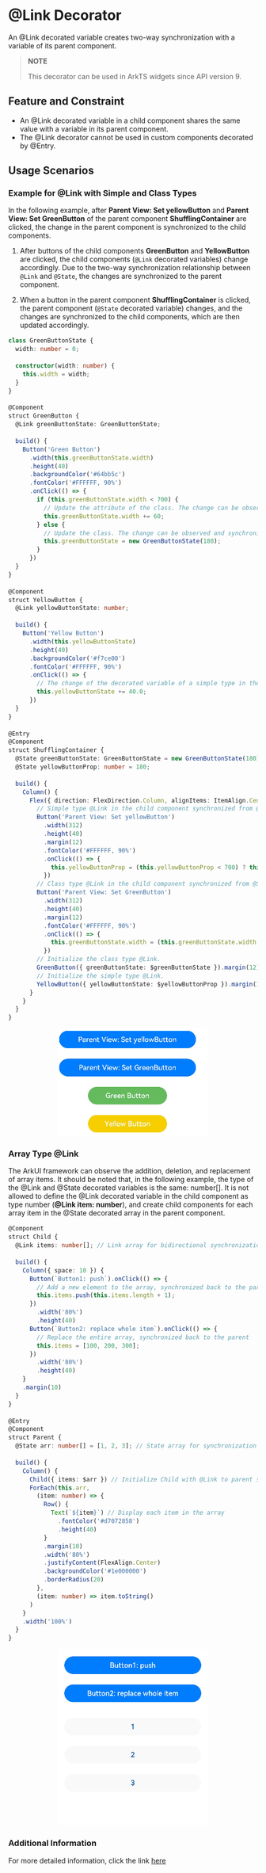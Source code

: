# \@Link Decorator

An \@Link decorated variable creates two-way synchronization with a variable of its parent component.

> **NOTE**
>
> This decorator can be used in ArkTS widgets since API version 9.

## Feature and Constraint

- An \@Link decorated variable in a child component shares the same value with a variable in its parent component.
- The \@Link decorator cannot be used in custom components decorated by \@Entry.

## Usage Scenarios
### Example for @Link with Simple and Class Types

In the following example, after **Parent View: Set yellowButton** and **Parent View: Set GreenButton** of the parent component **ShufflingContainer** are clicked, the change in the parent component is synchronized to the child components.

  1. After buttons of the child components **GreenButton** and **YellowButton** are clicked, the child components (`@Link` decorated variables) change accordingly. Due to the two-way synchronization relationship between `@Link` and `@State`, the changes are synchronized to the parent component.
  
  2. When a button in the parent component **ShufflingContainer** is clicked, the parent component (`@State` decorated variable) changes, and the changes are synchronized to the child components, which are then updated accordingly.

```ts
class GreenButtonState {
  width: number = 0;

  constructor(width: number) {
    this.width = width;
  }
}

@Component
struct GreenButton {
  @Link greenButtonState: GreenButtonState;

  build() {
    Button('Green Button')
      .width(this.greenButtonState.width)
      .height(40)
      .backgroundColor('#64bb5c')
      .fontColor('#FFFFFF, 90%')
      .onClick(() => {
        if (this.greenButtonState.width < 700) {
          // Update the attribute of the class. The change can be observed and synchronized back to the parent component.
          this.greenButtonState.width += 60;
        } else {
          // Update the class. The change can be observed and synchronized back to the parent component.
          this.greenButtonState = new GreenButtonState(180);
        }
      })
  }
}

@Component
struct YellowButton {
  @Link yellowButtonState: number;

  build() {
    Button('Yellow Button')
      .width(this.yellowButtonState)
      .height(40)
      .backgroundColor('#f7ce00')
      .fontColor('#FFFFFF, 90%')
      .onClick(() => {
        // The change of the decorated variable of a simple type in the child component can be synchronized back to the parent component.
        this.yellowButtonState += 40.0;
      })
  }
}

@Entry
@Component
struct ShufflingContainer {
  @State greenButtonState: GreenButtonState = new GreenButtonState(180);
  @State yellowButtonProp: number = 180;

  build() {
    Column() {
      Flex({ direction: FlexDirection.Column, alignItems: ItemAlign.Center }) {
        // Simple type @Link in the child component synchronized from @State in the parent component.
        Button('Parent View: Set yellowButton')
          .width(312)
          .height(40)
          .margin(12)
          .fontColor('#FFFFFF, 90%')
          .onClick(() => {
            this.yellowButtonProp = (this.yellowButtonProp < 700) ? this.yellowButtonProp + 40 : 100;
          })
        // Class type @Link in the child component synchronized from @State in the parent component.
        Button('Parent View: Set GreenButton')
          .width(312)
          .height(40)
          .margin(12)
          .fontColor('#FFFFFF, 90%')
          .onClick(() => {
            this.greenButtonState.width = (this.greenButtonState.width < 700) ? this.greenButtonState.width + 100 : 100;
          })
        // Initialize the class type @Link.
        GreenButton({ greenButtonState: $greenButtonState }).margin(12)
        // Initialize the simple type @Link.
        YellowButton({ yellowButtonState: $yellowButtonProp }).margin(12)
      }
    }
  }
}
```
<div style="text-align:center">
    <img src='/application-development/image-basic/v6.gif'>
</div>

### Array Type \@Link

The ArkUI framework can observe the addition, deletion, and replacement of array items. It should be noted that, in the following example, the type of the \@Link and \@State decorated variables is the same: number[]. It is not allowed to define the \@Link decorated variable in the child component as type number (**\@Link item: number**), and create child components for each array item in the \@State decorated array in the parent component.

```ts
@Component
struct Child {
  @Link items: number[]; // Link array for bidirectional synchronization

  build() {
    Column({ space: 10 }) {
      Button(`Button1: push`).onClick(() => {
        // Add a new element to the array, synchronized back to the parent
        this.items.push(this.items.length + 1);
      })
        .width('80%')
        .height(40)
      Button(`Button2: replace whole item`).onClick(() => {
        // Replace the entire array, synchronized back to the parent
        this.items = [100, 200, 300];
      })
        .width('80%')
        .height(40)
    }
    .margin(10)
  }
}

@Entry
@Component
struct Parent {
  @State arr: number[] = [1, 2, 3]; // State array for synchronization

  build() {
    Column() {
      Child({ items: $arr }) // Initialize Child with @Link to parent state array
      ForEach(this.arr,
        (item: number) => {
          Row() {
            Text(`${item}`) // Display each item in the array
              .fontColor('#d7072858')
              .height(40)
          }
          .margin(10)
          .width('80%')
          .justifyContent(FlexAlign.Center)
          .backgroundColor('#1e000000')
          .borderRadius(20)
        },
        (item: number) => item.toString()
      )
    }
    .width('100%')
  }
}
```

<div style="text-align:center">
    <img src='/application-development/image-basic/v7.gif'>
</div>

### Additional Information
For more detailed information, click the link [here](https://github.com/eclipse-oniro-mirrors/docs/blob/OpenHarmony-4.1-Release/en/application-dev/quick-start/arkts-link.md)